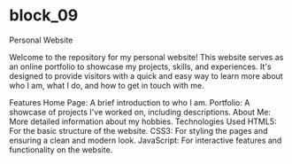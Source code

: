 # block_09
Personal Website

Welcome to the repository for my personal website! This website serves as an online portfolio to showcase my projects, skills, and experiences. It's designed to provide visitors with a quick and easy way to learn more about who I am, what I do, and how to get in touch with me.

Features
Home Page: A brief introduction to who I am.
Portfolio: A showcase of projects I've worked on, including descriptions.
About Me: More detailed information about my hobbies.
Technologies Used
HTML5: For the basic structure of the website.
CSS3: For styling the pages and ensuring a clean and modern look.
JavaScript: For interactive features and functionality on the website.
